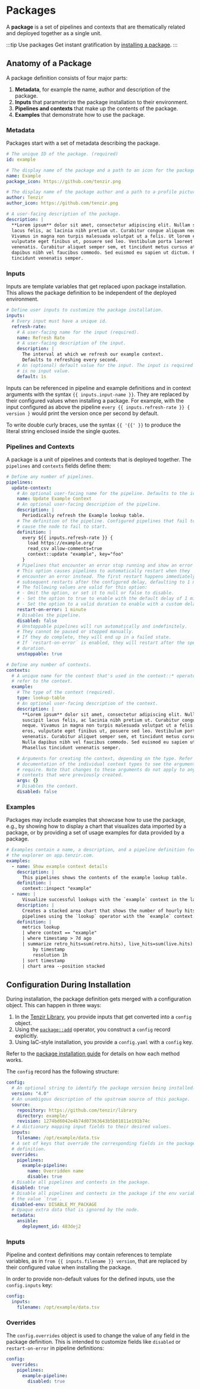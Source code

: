 # Packages

A **package** is a set of pipelines and contexts that are thematically related
and deployed together as a single unit.

:::tip Use packages
Get instant gratification by [installing a
package](installation/install-a-package.md).
:::

## Anatomy of a Package

A package definition consists of four major parts:

1. **Metadata**, for example the name, author and description of the
   package.
2. **Inputs** that parameterize the package installation to their environment.
3. **Pipelines and contexts** that make up the contents of the package.
4. **Examples** that demonstrate how to use the package.

### Metadata

Packages start with a set of metadata describing the package.

```yaml
# The unique ID of the package. (required)
id: example

# The display name of the package and a path to an icon for the package.
name: Example
package_icon: https://github.com/tenzir.png

# The display name of the package author and a path to a profile picture.
author: Tenzir
author_icon: https://github.com/tenzir.png

# A user-facing description of the package.
description: |
  **Lorem ipsum** dolor sit amet, consectetur adipiscing elit. Nullam suscipit
  lacus felis, ac lacinia nibh pretium ut. Curabitur congue aliquam neque.
  Vivamus in magna non turpis malesuada volutpat ut a felis. Ut lorem eros,
  vulputate eget finibus ut, posuere sed leo. Vestibulum porta laoreet
  venenatis. Curabitur aliquet semper sem, et tincidunt metus cursus at. Nulla
  dapibus nibh vel faucibus commodo. Sed euismod eu sapien ut dictum. Phasellus
  tincidunt venenatis semper.
```

### Inputs

Inputs are template variables that get replaced upon package installation. This
allows the package definition to be independent of the deployed environment.

```yaml
# Define user inputs to customize the package installation.
inputs:
  # Every input must have a unique id.
  refresh-rate:
    # A user-facing name for the input (required).
    name: Refresh Rate
    # A user-facing description of the input.
    description: |
      The interval at which we refresh our example context.
      Defaults to refreshing every second.
    # An (optional) default value for the input. The input is required if there
    # is no input value.
    default: 1s
```

Inputs can be referenced in pipeline and example definitions and in context
arguments with the syntax `{{ inputs.input-name }}`. They are replaced by their
configured values when installing a package. For example, with the input
configured as above the pipeline `every {{ inputs.refresh-rate }} { version }`
would print the version once per second by default.

To write double curly braces, use the syntax `{{ '{{' }}` to produce the
literal string enclosed inside the single quotes.

### Pipelines and Contexts

A package is a unit of pipelines and contexts that is deployed together. The
`pipelines` and `contexts` fields define them:

```yaml
# Define any number of pipelines.
pipelines:
  update-context:
    # An optional user-facing name for the pipeline. Defaults to the id.
    name: Update Example Context
    # An optional user-facing description of the pipeline.
    description: |
      Periodically refresh the Example lookup table.
    # The definition of the pipeline. Configured pipelines that fail to start
    # cause the node to fail to start.
    definition: |
      every ${{ inputs.refresh-rate }} {
        load https://example.org/
        read_csv allow-comments=true
        context::update "example", key="foo"
      }
    # Pipelines that encounter an error stop running and show an error state.
    # This option causes pipelines to automatically restart when they
    # encounter an error instead. The first restart happens immediately, and
    # subsequent restarts after the configured delay, defaulting to 1 minute.
    # The following values are valid for this option:
    # - Omit the option, or set it to null or false to disable.
    # - Set the option to true to enable with the default delay of 1 minute.
    # - Set the option to a valid duration to enable with a custom delay.
    restart-on-error: 1 minute
    # Disables the pipeline.
    disabled: false
    # Unstoppable pipelines will run automatically and indefinitely.
    # They cannot be paused or stopped manually.
    # If they do complete, they will end up in a failed state.
    # If `restart-on-error` is enabled, they will restart after the specified
    # duration.
    unstoppable: true

# Define any number of contexts.
contexts:
  # A unique name for the context that's used in the context::* operators to
  # refer to the context.
  example:
    # The type of the context (required).
    type: lookup-table
    # An optional user-facing description of the context.
    description: |
      **Lorem ipsum** dolor sit amet, consectetur adipiscing elit. Nullam
      suscipit lacus felis, ac lacinia nibh pretium ut. Curabitur congue aliquam
      neque. Vivamus in magna non turpis malesuada volutpat ut a felis. Ut lorem
      eros, vulputate eget finibus ut, posuere sed leo. Vestibulum porta laoreet
      venenatis. Curabitur aliquet semper sem, et tincidunt metus cursus at.
      Nulla dapibus nibh vel faucibus commodo. Sed euismod eu sapien ut dictum.
      Phasellus tincidunt venenatis semper.

    # Arguments for creating the context, depending on the type. Refer to the
    # documentation of the individual context types to see the arguments they
    # require. Note that changes to these arguments do not apply to any
    # contexts that were previously created.
    args: {}
    # Disables the context.
    disabled: false
```

### Examples

Packages may include examples that showcase how to use the package, e.g., by
showing how to display a chart that visualizes data imported by a package, or by
providing a set of usage examples for data provided by a package.

```yaml
# Examples contain a name, a description, and a pipeline definition for use with
# the explorer on app.tenzir.com.
examples:
  - name: Show example context details
    description: |
      This pipelines shows the contents of the example lookup table.
    definition: |
      context::inspect "example"
  - name: |
      Visualize successful lookups with the `example` context in the last week
    description: |
      Creates a stacked area chart that shows the number of hourly hits of
      pipelines using the `lookup` operator with the `example` context.
    definition: |
      metrics lookup
      | where context == "example"
      | where timestamp > 7d ago
      | summarize retro_hits=sum(retro.hits), live_hits=sum(live.hits)
          by timestamp
          resolution 1h
      | sort timestamp
      | chart area --position stacked
```

## Configuration During Installation

During installation, the package definition gets merged with a
configuration object. This can happen in three ways:

1. In the [Tenzir Library](https://app.tenzir.com/library), you provide inputs
   that get converted into a `config` object.
2. Using the [`package::add`](tql2/operators/package/add.md) operator, you
   construct a
   `config` record explicitly.
3. Using IaC-style installation, you provide a `config.yaml` with a `config`
   key.

Refer to the [package installation guide](installation/install-a-package.md) for
details on how each method works.

The `config` record has the following structure:

```yaml
config:
  # An optional string to identify the package version being installed.
  version: "4.0"
  # An unambigous description of the upstream source of this package.
  source:
    repository: https://github.com/tenzir/library
    directory: example/
    revision: 1274bd6042e4b74d07363643b5b01811e191b74c
  # A dictionary mapping input fields to their desired values.
  inputs:
    filename: /opt/example/data.tsv
  # A set of keys that override the corresponding fields in the package
  # definition.
  overrides:
    pipelines:
      example-pipeline:
        name: Overridden name
        disable: true
  # Disable all pipelines and contexts in the package.
  disabled: true
  # Disable all pipelines and contexts in the package if the env variable holds
  # the value `true`.
  disabled-env: DISABLE_MY_PACKAGE
  # Opaque extra data that is ignored by the node.
  metadata:
    ansible:
      deployment_id: 483dej2
```

### Inputs

Pipeline and context definitions may contain references to template variables,
as in `from {{ inputs.filename }} version`, that are replaced by their
configured value when installing the package.

In order to provide non-default values for the defined inputs, use the
`config.inputs` key:

```yaml
config:
  inputs:
    filename: /opt/example/data.tsv
```

### Overrides

The `config.overrides` object is used to change the value of any field in the
package definition. This is intended to customize fields like `disabled` or
`restart-on-error` in pipeline definitions:

```yaml
config:
  overrides:
    pipelines:
      example-pipeline:
        disabled: true
```
